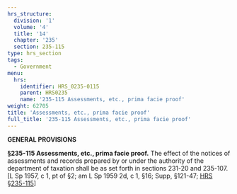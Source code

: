 ```yaml
---
hrs_structure:
  division: '1'
  volume: '4'
  title: '14'
  chapter: '235'
  section: 235-115
type: hrs_section
tags:
  - Government
menu:
  hrs:
    identifier: HRS_0235-0115
    parent: HRS0235
    name: '235-115 Assessments, etc., prima facie proof'
weight: 62705
title: 'Assessments, etc., prima facie proof'
full_title: '235-115 Assessments, etc., prima facie proof'
---
```

**GENERAL PROVISIONS**

**§235-115 Assessments, etc., prima facie proof.** The effect of the notices of assessments and records prepared by or under the authority of the department of taxation shall be as set forth in sections 231-20 and 235-107\. [L Sp 1957, c 1, pt of §2; am L Sp 1959 2d, c 1, §16; Supp, §121-47; [HRS §235-115](/title-14/chapter-235/section-235-115/)]